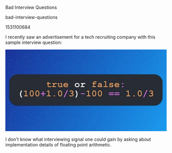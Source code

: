 Bad Interview Questions

bad-interview-questions

1531100684

I recently saw an advertisement for a tech recruiting company with this sample
interview question:

<img src="/static/notes/20180709-0144.png">

I don't know what interviewing signal one could gain by asking about
implementation details of floating point arithmetic.
